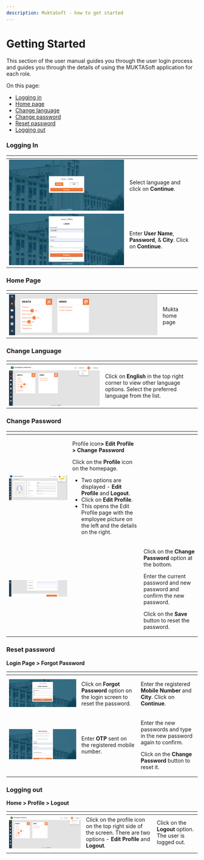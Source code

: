 ```yaml
---
description: MuktaSoft - how to get started
---
```


# Getting Started

This section of the user manual guides you through the user login process and guides you through the details of using the MUKTASoft application for each role.

On this page:

* [Logging in](getting-started.md#\_ak2iff6svn1)
* [Home page](getting-started.md#\_y9ihxiqjb66c)
* [Change language](getting-started.md#\_vhz5bczfaqjw)
* [Change password](getting-started.md#\_b8qo749mn030)
* [Reset password](getting-started.md#\_c78bky4bw4uc)
* [Logging out](getting-started.md#\_viqhetl2a1py)

### Logging In <a href="#_ak2iff6svn1" id="_ak2iff6svn1"></a>

<table data-card-size="large" data-view="cards"><thead><tr><th></th><th></th><th></th></tr></thead><tbody><tr><td><img src="../../../.gitbook/assets/image (5) (3).png" alt="" data-size="original"></td><td>Select language and click on <strong>Continue</strong>.</td><td></td></tr><tr><td><img src="../../../.gitbook/assets/image (1) (4).png" alt=""></td><td>Enter <strong>User Name</strong>, <strong>Password</strong>, &#x26; <strong>City</strong>. Click on <strong>Continue</strong>.</td><td></td></tr></tbody></table>

### Home Page <a href="#_y9ihxiqjb66c" id="_y9ihxiqjb66c"></a>

<table data-card-size="large" data-view="cards"><thead><tr><th></th><th></th><th></th></tr></thead><tbody><tr><td><img src="../../../.gitbook/assets/image (3) (3).png" alt=""></td><td>Mukta home page</td><td></td></tr></tbody></table>

### Change Language <a href="#_vhz5bczfaqjw" id="_vhz5bczfaqjw"></a>

<table data-card-size="large" data-view="cards"><thead><tr><th></th><th></th><th></th></tr></thead><tbody><tr><td><img src="../../../.gitbook/assets/image (3) (4).png" alt=""></td><td>Click on <strong>English</strong> in the top right corner to view other language options. Select the preferred language from the list. </td><td></td></tr></tbody></table>

### Change Password <a href="#_b8qo749mn030" id="_b8qo749mn030"></a>

<table data-card-size="large" data-view="cards"><thead><tr><th></th><th></th><th></th></tr></thead><tbody><tr><td><img src="../../../.gitbook/assets/image (6).png" alt=""></td><td><p></p><p>Profile icon<strong>> Edit Profile > Change Password</strong></p><p>Click on the <strong>Profile</strong> icon on the homepage.</p><ul><li> Two options are displayed - <strong>Edit Profile</strong> and <strong>Logout</strong>.</li><li>Click on <strong>Edit Profile</strong>.</li><li>This opens the Edit Profile page with the employee picture on the left and the details on the right.</li></ul></td><td></td></tr><tr><td><img src="../../../.gitbook/assets/image (4) (3).png" alt=""></td><td></td><td><p>Click on the <strong>Change Password</strong> option at the bottom. </p><p>Enter the current password and new password and confirm the new password. </p><p>Click on the <strong>Save</strong> button to reset the password.</p></td></tr></tbody></table>

### Reset password <a href="#_c78bky4bw4uc" id="_c78bky4bw4uc"></a>

**Login Page > Forgot Password**

<table data-card-size="large" data-view="cards"><thead><tr><th></th><th></th><th></th></tr></thead><tbody><tr><td><img src="../../../.gitbook/assets/image (4).png" alt=""></td><td>Click on <strong>Forgot Password</strong> option on the login screen to reset the password.</td><td><p></p><p>Enter the registered <strong>Mobile Number</strong> and <strong>City</strong>. Click on <strong>Continue</strong>.</p></td></tr><tr><td><img src="../../../.gitbook/assets/image (55).png" alt=""></td><td>Enter <strong>OTP</strong> sent on the registered mobile number.</td><td><p>Enter the new passwords and type in the new password again to confirm.</p><p>Click on the <strong>Change Password</strong> button to reset it.</p></td></tr></tbody></table>

### Logging out <a href="#_viqhetl2a1py" id="_viqhetl2a1py"></a>

**Home > Profile > Logout**

<table data-card-size="large" data-view="cards"><thead><tr><th></th><th></th><th></th></tr></thead><tbody><tr><td><img src="../../../.gitbook/assets/image (1) (5).png" alt=""></td><td>Click on the profile icon on the top right side of the screen. There are two options - <strong>Edit Profile</strong> and <strong>Logout</strong>. </td><td>Click on the <strong>Logout</strong> option. The user is logged out.</td></tr><tr><td></td><td></td><td></td></tr></tbody></table>

